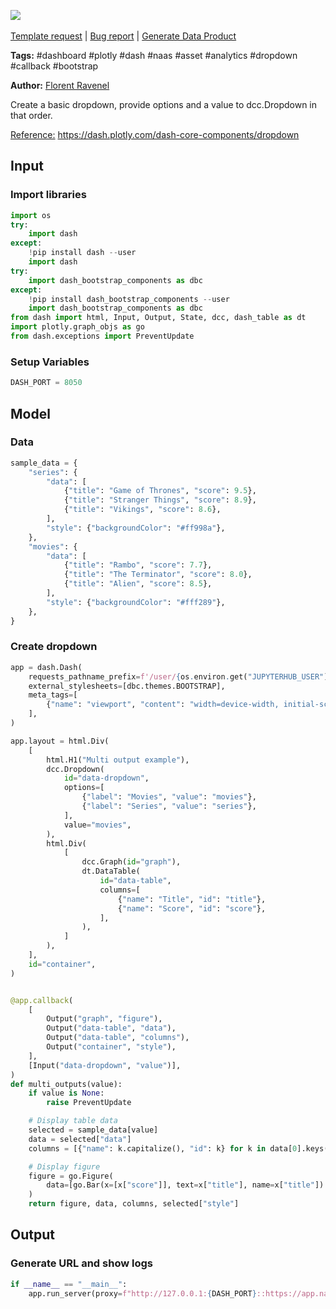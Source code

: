 <a href="https://app.naas.ai/user-redirect/naas/downloader?url=https://raw.githubusercontent.com/jupyter-naas/awesome-notebooks/master/Dash/Dash_Create_Dropdown_with_multiples_output_callbacks.ipynb" target="_parent"><img src="https://naasai-public.s3.eu-west-3.amazonaws.com/Open_in_Naas_Lab.svg"/></a><br><br><a href="https://github.com/jupyter-naas/awesome-notebooks/issues/new?assignees=&labels=&template=template-request.md&title=Tool+-+Action+of+the+notebook+">Template request</a> | <a href="https://github.com/jupyter-naas/awesome-notebooks/issues/new?assignees=&labels=bug&template=bug_report.md&title=Dash+-+Create+Dropdown+with+multiples+output+callbacks:+Error+short+description">Bug report</a> | <a href="https://app.naas.ai/user-redirect/naas/downloader?url=https://raw.githubusercontent.com/jupyter-naas/awesome-notebooks/master/Naas/Naas_Start_data_product.ipynb" target="_parent">Generate Data Product</a>

**Tags:** #dashboard #plotly #dash #naas #asset #analytics #dropdown #callback #bootstrap

**Author:** [Florent Ravenel](https://www.linkedin.com/in/florent-ravenel/)

Create a basic dropdown, provide options and a value to dcc.Dropdown in that order.

<u>Reference:</u> https://dash.plotly.com/dash-core-components/dropdown

## Input

### Import libraries


```python
import os
try:
    import dash
except:
    !pip install dash --user
    import dash
try:
    import dash_bootstrap_components as dbc
except:
    !pip install dash_bootstrap_components --user
    import dash_bootstrap_components as dbc
from dash import html, Input, Output, State, dcc, dash_table as dt
import plotly.graph_objs as go
from dash.exceptions import PreventUpdate
```

### Setup Variables


```python
DASH_PORT = 8050
```

## Model

### Data


```python
sample_data = {
    "series": {
        "data": [
            {"title": "Game of Thrones", "score": 9.5},
            {"title": "Stranger Things", "score": 8.9},
            {"title": "Vikings", "score": 8.6},
        ],
        "style": {"backgroundColor": "#ff998a"},
    },
    "movies": {
        "data": [
            {"title": "Rambo", "score": 7.7},
            {"title": "The Terminator", "score": 8.0},
            {"title": "Alien", "score": 8.5},
        ],
        "style": {"backgroundColor": "#fff289"},
    },
}
```

### Create dropdown


```python
app = dash.Dash(
    requests_pathname_prefix=f'/user/{os.environ.get("JUPYTERHUB_USER")}/proxy/{DASH_PORT}/',
    external_stylesheets=[dbc.themes.BOOTSTRAP],
    meta_tags=[
        {"name": "viewport", "content": "width=device-width, initial-scale=1.0"}
    ],
)

app.layout = html.Div(
    [
        html.H1("Multi output example"),
        dcc.Dropdown(
            id="data-dropdown",
            options=[
                {"label": "Movies", "value": "movies"},
                {"label": "Series", "value": "series"},
            ],
            value="movies",
        ),
        html.Div(
            [
                dcc.Graph(id="graph"),
                dt.DataTable(
                    id="data-table",
                    columns=[
                        {"name": "Title", "id": "title"},
                        {"name": "Score", "id": "score"},
                    ],
                ),
            ]
        ),
    ],
    id="container",
)


@app.callback(
    [
        Output("graph", "figure"),
        Output("data-table", "data"),
        Output("data-table", "columns"),
        Output("container", "style"),
    ],
    [Input("data-dropdown", "value")],
)
def multi_outputs(value):
    if value is None:
        raise PreventUpdate

    # Display table data
    selected = sample_data[value]
    data = selected["data"]
    columns = [{"name": k.capitalize(), "id": k} for k in data[0].keys()]

    # Display figure
    figure = go.Figure(
        data=[go.Bar(x=[x["score"]], text=x["title"], name=x["title"]) for x in data]
    )
    return figure, data, columns, selected["style"]
```

## Output

### Generate URL and show logs


```python
if __name__ == "__main__":
    app.run_server(proxy=f"http://127.0.0.1:{DASH_PORT}::https://app.naas.ai")
```


```python

```
